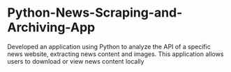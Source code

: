 # Python-News-Scraping-and-Archiving-App
Developed an application using Python to analyze the API of a specific news website, extracting news content and images. This application allows users to download or view news content locally
